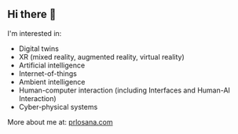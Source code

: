 ## Hi there 👋

I'm interested in:
- Digital twins
- XR (mixed reality, augmented reality, virtual reality)
- Artificial intelligence
- Internet-of-things
- Ambient intelligence
- Human-computer interaction (including Interfaces and Human-AI Interaction)
- Cyber-physical systems

More about me at: [prlosana.com](https://prlosana.com/)

<!--
**prlosana/prlosana** is a ✨ _special_ ✨ repository because its `README.md` (this file) appears on your GitHub profile.

Here are some ideas to get you started:

- 🔭 I’m currently working on ...
- 🌱 I’m currently learning ...
- 👯 I’m looking to collaborate on ...
- 🤔 I’m looking for help with ...
- 💬 Ask me about ...
- 📫 How to reach me: ...
- 😄 Pronouns: ...
- ⚡ Fun fact: ...
-->
